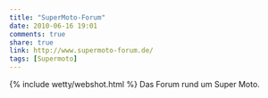 ```yaml
---
title: "SuperMoto-Forum"
date: 2010-06-16 19:01
comments: true
share: true
link: http://www.supermoto-forum.de/
tags: [Supermoto]
---
```

{% include wetty/webshot.html %} Das Forum rund um Super Moto.
